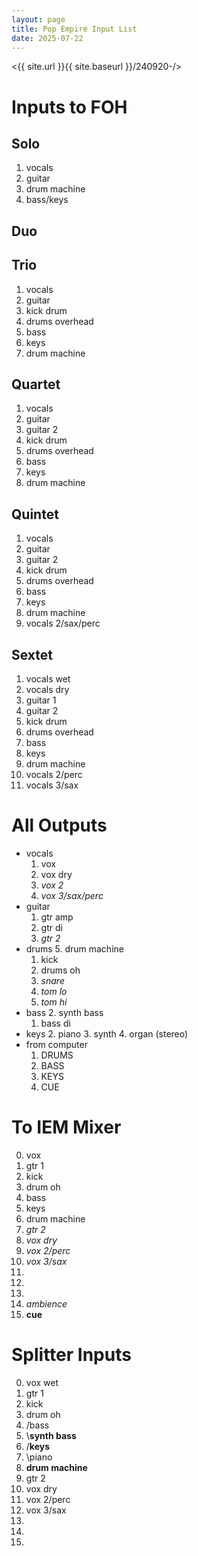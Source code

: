 ```yaml
---
layout: page
title: Pop Empire Input List
date: 2025-07-22
---
```


<{{ site.url }}{{ site.baseurl }}/240920-/>

Inputs to FOH
=============

## Solo

1. vocals
2. guitar
3. drum machine
4. bass/keys

## Duo

## Trio

1. vocals
2. guitar
3. kick drum
4. drums overhead
5. bass
6. keys
7. drum machine

## Quartet

1. vocals
2. guitar
6. guitar 2
3. kick drum
4. drums overhead
5. bass
7. keys
8. drum machine

## Quintet

1. vocals
2. guitar
6. guitar 2
3. kick drum
4. drums overhead
5. bass
7. keys
8. drum machine
9. vocals 2/sax/perc

## Sextet

1. vocals wet
2. vocals dry
3. guitar 1
4. guitar 2
5. kick drum
6. drums overhead
7. bass
9. keys
13. drum machine
11. vocals 2/perc
12. vocals 3/sax


All Outputs
===========

- vocals
    1. vox
    2. vox dry
    3. *vox 2*
    4. *vox 3/sax/perc*
- guitar
    1. gtr amp
    2. gtr di
    2. *gtr 2*
- drums
    5. drum machine
    1. kick
    2. drums oh
    3. *snare*
    3. *tom lo*
    4. *tom hi*
- bass
    2. synth bass
    1. bass di
- keys
    2. piano
    3. synth
    4. organ (stereo)
- from computer
    1. DRUMS
    2. BASS
    3. KEYS
    4. CUE

To IEM Mixer
============

0. vox
0. gtr 1
0. kick
0. drum oh
0. bass
0. keys
0. drum machine
0. *gtr 2*
0. *vox dry*
0. *vox 2/perc*
0. *vox 3/sax*
0. 
0. 
0. 
0. *ambience*
0. __cue__

Splitter Inputs
===============

0. vox wet
0. gtr 1
0. kick
0. drum oh
0. /bass
0. \\__synth bass__
0. /__keys__
0. \piano
0. __drum machine__
0. gtr 2
0. vox dry
0. vox 2/perc
0. vox 3/sax
0. 
0. 
0. 
